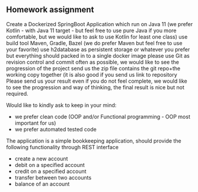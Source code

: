 Homework assignment
-----

Create a Dockerized SpringBoot Application which run on Java 11 (we prefer Kotlin - with Java 11 target - but feel free to use pure Java if you more comfortable, but we would like to ask to use Kotlin for least one class)
use build tool Maven, Gradle, Bazel (we do prefer Maven but feel free to use your favorite)
use h2database as persistent storage or whatever you prefer but everything should packed in to a single docker image
please use Git as revision control and commit often as possible, we would like to see the progression of the project
send us the zip file contains the git repo+the working copy together (it is also good if you send us link to repository
Please send us your result even if you do not feel complete, we would like to see the progression and way of thinking, the final result is nice but not required.

Would like to kindly ask to keep in your mind:
- we prefer clean code (OOP and/or Functional programming - OOP most important for us)
- we prefer automated tested code

The application is a simple bookkeeping application, should provide the following functionality through REST interface
- create a new account
- debit on a specified account
- credit on a specified account
- transfer between two accounts
- balance of an account